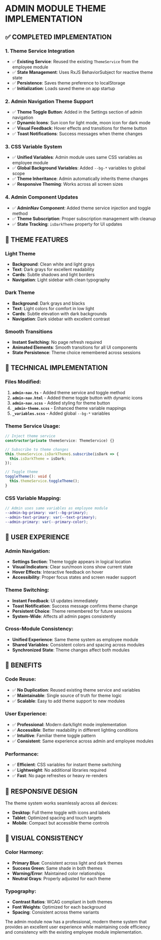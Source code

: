 # ADMIN MODULE THEME IMPLEMENTATION

## ✅ COMPLETED IMPLEMENTATION

### 1. **Theme Service Integration**
- ✅ **Existing Service**: Reused the existing `ThemeService` from the employee module
- ✅ **State Management**: Uses RxJS BehaviorSubject for reactive theme state
- ✅ **Persistence**: Saves theme preference to localStorage
- ✅ **Initialization**: Loads saved theme on app startup

### 2. **Admin Navigation Theme Support**
- ✅ **Theme Toggle Button**: Added in the Settings section of admin navigation
- ✅ **Dynamic Icons**: Sun icon for light mode, moon icon for dark mode
- ✅ **Visual Feedback**: Hover effects and transitions for theme button
- ✅ **Toast Notifications**: Success messages when theme changes

### 3. **CSS Variable System**
- ✅ **Unified Variables**: Admin module uses same CSS variables as employee module
- ✅ **Global Background Variables**: Added `--bg-*` variables to global scope
- ✅ **Theme Inheritance**: Admin automatically inherits theme changes
- ✅ **Responsive Theming**: Works across all screen sizes

### 4. **Admin Component Updates**
- ✅ **AdminNav Component**: Added theme service injection and toggle method
- ✅ **Theme Subscription**: Proper subscription management with cleanup
- ✅ **State Tracking**: `isDarkTheme` property for UI updates

## 🎨 **THEME FEATURES**

### **Light Theme** 
- **Background**: Clean white and light grays
- **Text**: Dark grays for excellent readability
- **Cards**: Subtle shadows and light borders
- **Navigation**: Light sidebar with clean typography

### **Dark Theme**
- **Background**: Dark grays and blacks
- **Text**: Light colors for comfort in low light
- **Cards**: Subtle elevation with dark backgrounds
- **Navigation**: Dark sidebar with excellent contrast

### **Smooth Transitions**
- **Instant Switching**: No page refresh required
- **Animated Elements**: Smooth transitions for all UI components
- **State Persistence**: Theme choice remembered across sessions

## 🔧 **TECHNICAL IMPLEMENTATION**

### **Files Modified**:
1. **`admin-nav.ts`** - Added theme service and toggle method
2. **`admin-nav.html`** - Added theme toggle button with dynamic icons
3. **`admin-nav.scss`** - Added styling for theme button
4. **`_admin-theme.scss`** - Enhanced theme variable mappings
5. **`_variables.scss`** - Added global `--bg-*` variables

### **Theme Service Usage**:
```typescript
// Inject theme service
constructor(private themeService: ThemeService) {}

// Subscribe to theme changes
this.themeService.isDarkTheme$.subscribe(isDark => {
  this.isDarkTheme = isDark;
});

// Toggle theme
toggleTheme(): void {
  this.themeService.toggleTheme();
}
```

### **CSS Variable Mapping**:
```scss
// Admin uses same variables as employee module
--admin-bg-primary: var(--bg-primary);
--admin-text-primary: var(--text-primary);
--admin-primary: var(--primary-color);
```

## 🎯 **USER EXPERIENCE**

### **Admin Navigation**:
- **Settings Section**: Theme toggle appears in logical location
- **Visual Indicators**: Clear sun/moon icons show current state
- **Hover Effects**: Interactive feedback on hover
- **Accessibility**: Proper focus states and screen reader support

### **Theme Switching**:
- **Instant Feedback**: UI updates immediately
- **Toast Notification**: Success message confirms theme change
- **Persistent Choice**: Theme remembered for future sessions
- **System-Wide**: Affects all admin pages consistently

### **Cross-Module Consistency**:
- **Unified Experience**: Same theme system as employee module
- **Shared Variables**: Consistent colors and spacing across modules
- **Synchronized State**: Theme changes affect both modules

## 🚀 **BENEFITS**

### **Code Reuse**:
- ✅ **No Duplication**: Reused existing theme service and variables
- ✅ **Maintainable**: Single source of truth for theme logic
- ✅ **Scalable**: Easy to add theme support to new modules

### **User Experience**:
- ✅ **Professional**: Modern dark/light mode implementation
- ✅ **Accessible**: Better readability in different lighting conditions
- ✅ **Intuitive**: Familiar theme toggle pattern
- ✅ **Consistent**: Same experience across admin and employee modules

### **Performance**:
- ✅ **Efficient**: CSS variables for instant theme switching
- ✅ **Lightweight**: No additional libraries required
- ✅ **Fast**: No page refreshes or heavy re-renders

## 📱 **RESPONSIVE DESIGN**

The theme system works seamlessly across all devices:
- **Desktop**: Full theme toggle with icons and labels
- **Tablet**: Optimized spacing and touch targets
- **Mobile**: Compact but accessible theme controls

## 🎨 **VISUAL CONSISTENCY**

### **Color Harmony**:
- **Primary Blue**: Consistent across light and dark themes
- **Success Green**: Same shade in both themes
- **Warning/Error**: Maintained color relationships
- **Neutral Grays**: Properly adjusted for each theme

### **Typography**:
- **Contrast Ratios**: WCAG compliant in both themes
- **Font Weights**: Optimized for each background
- **Spacing**: Consistent across theme variants

The admin module now has a professional, modern theme system that provides an excellent user experience while maintaining code efficiency and consistency with the existing employee module implementation.
